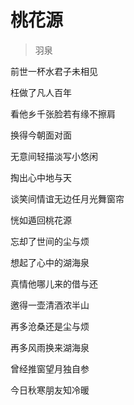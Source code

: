 # 桃花源
> 羽泉

前世一杯水君子未相见

枉做了凡人百年

看他乡千张脸若有缘不擦肩

换得今朝面对面

无意间轻描淡写小悠闲

掏出心中地与天

谈笑间情谊无边任月光舞窗帘

恍如遁回桃花源

忘却了世间的尘与烦

想起了心中的湖海泉

真情他哪儿来的借与还

邀得一壶清酒浓半山

再多沧桑还是尘与烦

再多风雨换来湖海泉

曾经推窗望月独自参

今日秋寒朋友知冷暖